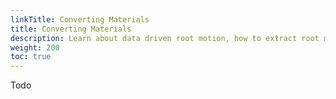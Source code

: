 ```yaml
---
linkTitle: Converting Materials
title: Converting Materials
description: Learn about data driven root motion, how to extract root motion from animation, and how to enable root motion on actors in Open 3D Engine (O3DE).
weight: 200
toc: true
---
```


Todo
